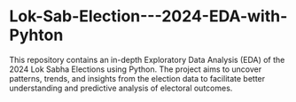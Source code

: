 # Lok-Sab-Election---2024-EDA-with-Pyhton
This repository contains an in-depth Exploratory Data Analysis (EDA) of the 2024 Lok Sabha Elections using Python. The project aims to uncover patterns, trends, and insights from the election data to facilitate better understanding and predictive analysis of electoral outcomes.

